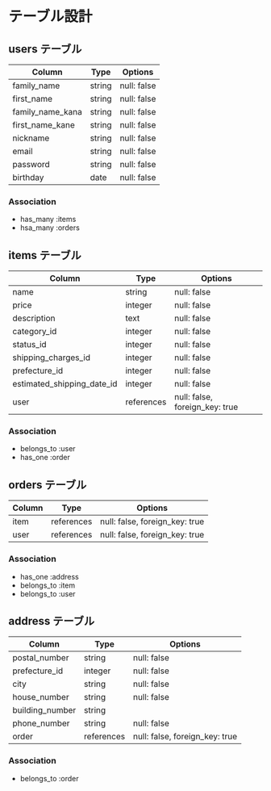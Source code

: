 # テーブル設計

## users テーブル

| Column            | Type     | Options     |
| ----------------- | -------- | ----------- |
| family_name       | string   | null: false |
| first_name        | string   | null: false |
| family_name_kana  | string   | null: false |
| first_name_kane   | string   | null: false |
| nickname          | string   | null: false |
| email             | string   | null: false |
| password          | string   | null: false |
| birthday          | date     | null: false |

### Association

- has_many :items
- hsa_many :orders


## items テーブル

| Column                      | Type      | Options                         |
| --------------------------- | --------- | ------------------------------- |
| name                        | string    | null: false                     |
| price                       | integer   | null: false                     |
| description                 | text      | null: false                     |
| category_id                 | integer   | null: false                     |
| status_id                   | integer   | null: false                     |
| shipping_charges_id         | integer   | null: false                     |
| prefecture_id               | integer   | null: false                     |
| estimated_shipping_date_id  | integer   | null: false                     |
| user                        |references | null: false,  foreign_key: true |



### Association

- belongs_to :user
- has_one :order

## orders テーブル

| Column      | Type        | Options                         |
| ----------- | ----------- | ------------------------------- |
| item        | references  | null: false,  foreign_key: true |
| user        | references  | null: false,  foreign_key: true |

### Association

- has_one :address
- belongs_to :item
- belongs_to :user

## address テーブル

| Column          | Type        | Options                         |
| --------------- | ----------- | ------------------------------- |
| postal_number   | string      | null: false                     |
| prefecture_id   | integer     | null: false                     |
| city            | string      | null: false                     |
| house_number    | string      | null: false                     |
| building_number | string      |                                 |
| phone_number    | string      | null: false                     |
| order           | references  | null: false,  foreign_key: true |

### Association

- belongs_to :order
